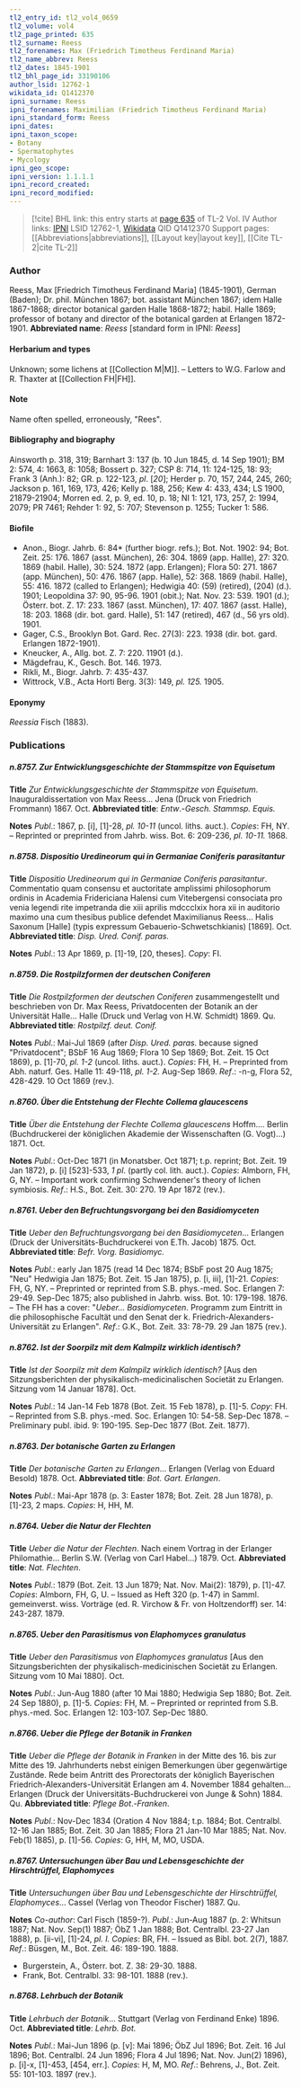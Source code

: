 ```yaml
---
tl2_entry_id: tl2_vol4_0659
tl2_volume: vol4
tl2_page_printed: 635
tl2_surname: Reess
tl2_forenames: Max (Friedrich Timotheus Ferdinand Maria)
tl2_name_abbrev: Reess
tl2_dates: 1845-1901
tl2_bhl_page_id: 33190106
author_lsid: 12762-1
wikidata_id: Q1412370
ipni_surname: Reess
ipni_forenames: Maximilian (Friedrich Timotheus Ferdinand Maria)
ipni_standard_form: Reess
ipni_dates: 
ipni_taxon_scope: 
- Botany
- Spermatophytes
- Mycology
ipni_geo_scope: 
ipni_version: 1.1.1.1
ipni_record_created: 
ipni_record_modified:
---
```


> [!cite] BHL link: this entry starts at [page 635](https://www.biodiversitylibrary.org/page/33190106) of TL-2 Vol. IV
> Author links: [IPNI](https://www.ipni.org/a/12762-1) LSID 12762-1, [Wikidata](https://www.wikidata.org/wiki/Q1412370) QID Q1412370
> Support pages: [[Abbreviations|abbreviations]], [[Layout key|layout key]], [[Cite TL-2|cite TL-2]]

### Author

Reess, Max \[Friedrich Timotheus Ferdinand Maria\] (1845-1901), German (Baden); Dr. phil. München 1867; bot. assistant München 1867; idem Halle 1867-1868; director botanical garden Halle 1868-1872; habil. Halle 1869; professor of botany and director of the botanical garden at Erlangen 1872-1901. 
**Abbreviated name**: *Reess* \[standard form in IPNI: *Reess*\]

#### Herbarium and types

Unknown; some lichens at [[Collection M|M]]. – Letters to W.G. Farlow and R. Thaxter at [[Collection FH|FH]].

#### Note

Name often spelled, erroneously, "Rees".

#### Bibliography and biography

Ainsworth p. 318, 319; Barnhart 3: 137 (b. 10 Jun 1845, d. 14 Sep 1901); BM 2: 574, 4: 1663, 8: 1058; Bossert p. 327; CSP 8: 714, 11: 124-125, 18: 93; Frank 3 (Anh.): 82; GR. p. 122-123, *pl*. \[*20*\]; Herder p. 70, 157, 244, 245, 260; Jackson p. 161, 169, 173, 426; Kelly p. 188, 256; Kew 4: 433, 434; LS 1900, 21879-21904; Morren ed. 2, p. 9, ed. 10, p. 18; NI 1: 121, 173, 257, 2: 1994, 2079; PR 7461; Rehder 1: 92, 5: 707; Stevenson p. 1255; Tucker 1: 586.

#### Biofile

- Anon., Biogr. Jahrb. 6: 84\* (further biogr. refs.); Bot. Not. 1902: 94; Bot. Zeit. 25: 176. 1867 (asst. München), 26: 304. 1869 (app. Hallle), 27: 320. 1869 (habil. Halle), 30: 524. 1872 (app. Erlangen); Flora 50: 271. 1867 (app. München), 50: 476. 1867 (app. Halle), 52: 368. 1869 (habil. Halle), 55: 416. 1872 (called to Erlangen); Hedwigia 40: (59) (retired), (204) (d.). 1901; Leopoldina 37: 90, 95-96. 1901 (obit.); Nat. Nov. 23: 539. 1901 (d.); Österr. bot. Z. 17: 233. 1867 (asst. München), 17: 407. 1867 (asst. Halle), 18: 203. 1868 (dir. bot. gard. Halle), 51: 147 (retired), 467 (d., 56 yrs old). 1901.
- Gager, C.S., Brooklyn Bot. Gard. Rec. 27(3): 223. 1938 (dir. bot. gard. Erlangen 1872-1901).
- Kneucker, A., Allg. bot. Z. 7: 220. 11901 (d.).
- Mägdefrau, K., Gesch. Bot. 146. 1973.
- Rikli, M., Biogr. Jahrb. 7: 435-437.
- Wittrock, V.B., Acta Horti Berg. 3(3): 149, *pl. 125.* 1905.

#### Eponymy

*Reessia* Fisch (1883).

### Publications

##### n.8757. Zur Entwicklungsgeschichte der Stammspitze von Equisetum

**Title**
*Zur Entwicklungsgeschichte der Stammspitze von Equisetum*. Inauguraldissertation von Max Reess... Jena (Druck von Friedrich Frommann) 1867. Oct.
**Abbreviated title**: *Entw*.-*Gesch. Stammsp. Equis.*

**Notes**
*Publ*.: 1867, p. \[i\], \[1\]-28, *pl. 10-11* (uncol. liths. auct.). *Copies*: FH, NY. – Reprinted or preprinted from Jahrb. wiss. Bot. 6: 209-236, *pl. 10-11.* 1868.

##### n.8758. Dispositio Uredineorum qui in Germaniae Coniferis parasitantur

**Title**
*Dispositio Uredineorum qui in Germaniae Coniferis parasitantur*. Commentatio quam consensu et auctoritate amplissimi philosophorum ordinis in Academia Fridericiana Halensi cum Vitebergensi consociata pro venia legendi rite impetranda die xiii aprilis mdccclxix hora xii in auditorio maximo una cum thesibus publice defendet Maximilianus Reess... Halis Saxonum \[Halle\] (typis expressum Gebauerio-Schwetschkianis) \[1869\]. Oct.
**Abbreviated title**: *Disp. Ured. Conif. paras.*

**Notes**
*Publ*.: 13 Apr 1869, p. \[1\]-19, \[20, theses\]. *Copy*: FI.

##### n.8759. Die Rostpilzformen der deutschen Coniferen

**Title**
*Die Rostpilzformen der deutschen Coniferen* zusammengestellt und beschrieben von Dr. Max Reess, Privatdocenten der Botanik an der Universität Halle... Halle (Druck und Verlag von H.W. Schmidt) 1869. Qu.
**Abbreviated title**: *Rostpilzf. deut. Conif.*

**Notes**
*Publ*.: Mai-Jul 1869 (after *Disp. Ured. paras.* because signed "Privatdocent"; BSbF 16 Aug 1869; Flora 10 Sep 1869; Bot. Zeit. 15 Oct 1869), p. \[1\]-70, *pl. 1-2* (uncol. liths. auct.). *Copies*: FH, H. – Preprinted from Abh. naturf. Ges. Halle 11: 49-118, *pl. 1-2.* Aug-Sep 1869.
*Ref*.: -n-g, Flora 52, 428-429. 10 Oct 1869 (rev.).

##### n.8760. Über die Entstehung der Flechte Collema glaucescens

**Title**
*Über die Entstehung der Flechte Collema glaucescens* Hoffm.... Berlin (Buchdruckerei der königlichen Akademie der Wissenschaften (G. Vogt)...) 1871. Oct.

**Notes**
*Publ*.: Oct-Dec 1871 (in Monatsber. Oct 1871; t.p. reprint; Bot. Zeit. 19 Jan 1872), p.
\[i\] \[523\]-533, *1 pl*. (partly col. lith. auct.). *Copies*: Almborn, FH, G, NY. – Important work confirming Schwendener's theory of lichen symbiosis.
*Ref*.: H.S., Bot. Zeit. 30: 270. 19 Apr 1872 (rev.).

##### n.8761. Ueber den Befruchtungsvorgang bei den Basidiomyceten

**Title**
*Ueber den Befruchtungsvorgang bei den Basidiomyceten*... Erlangen (Druck der Universitäts-Buchdruckerei von E.Th. Jacob) 1875. Oct.
**Abbreviated title**: *Befr. Vorg. Basidiomyc.*

**Notes**
*Publ*.: early Jan 1875 (read 14 Dec 1874; BSbF post 20 Aug 1875; "Neu" Hedwigia Jan 1875; Bot. Zeit. 15 Jan 1875), p. \[i, iii\], \[1\]-21. *Copies*: FH, G, NY. – Preprinted or reprinted from S.B. phys.-med. Soc. Erlangen 7: 29-49. Sep-Dec 1875; also published in Jahrb. wiss. Bot. 10: 179-198. 1876. – The FH has a cover: "*Ueber... Basidiomyceten*. Programm zum Eintritt in die philosophische Facultät und den Senat der k. Friedrich-Alexanders-Universität zu Erlangen".
*Ref*.: G.K., Bot. Zeit. 33: 78-79. 29 Jan 1875 (rev.).

##### n.8762. Ist der Soorpilz mit dem Kalmpilz wirklich identisch?

**Title**
*Ist der Soorpilz mit dem Kalmpilz wirklich identisch?* \[Aus den Sitzungsberichten der physikalisch-medicinalischen Societät zu Erlangen. Sitzung vom 14 Januar 1878\]. Oct.

**Notes**
*Publ*.: 14 Jan-14 Feb 1878 (Bot. Zeit. 15 Feb 1878), p. \[1\]-5. *Copy*: FH. – Reprinted from S.B. phys.-med. Soc. Erlangen 10: 54-58. Sep-Dec 1878. – Preliminary publ. ibid. 9: 190-195. Sep-Dec 1877 (Bot. Zeit. 1877).

##### n.8763. Der botanische Garten zu Erlangen

**Title**
*Der botanische Garten zu Erlangen*... Erlangen (Verlag von Eduard Besold) 1878. Oct.
**Abbreviated title**: *Bot. Gart. Erlangen*.

**Notes**
*Publ*.: Mai-Apr 1878 (p. 3: Easter 1878; Bot. Zeit. 28 Jun 1878), p. \[1\]-23, 2 maps.
*Copies*: H, HH, M.

##### n.8764. Ueber die Natur der Flechten

**Title**
*Ueber die Natur der Flechten*. Nach einem Vortrag in der Erlanger Philomathie... Berlin S.W. (Verlag von Carl Habel...) 1879. Oct.
**Abbreviated title**: *Nat. Flechten*.

**Notes**
*Publ*.: 1879 (Bot. Zeit. 13 Jun 1879; Nat. Nov. Mai(2): 1879), p. \[1\]-47. *Copies*: Almborn, FH, G, U. – Issued as Heft 320 (p. 1-47) in Samml. gemeinverst. wiss. Vorträge (ed. R. Virchow & Fr. von Holtzendorff) ser. 14: 243-287. 1879.

##### n.8765. Ueber den Parasitismus von Elaphomyces granulatus

**Title**
*Ueber den Parasitismus von Elaphomyces granulatus* \[Aus den Sitzungsberichten der physikalisch-medicinischen Societät zu Erlangen. Sitzung vom 10 Mai 1880\]. Oct.

**Notes**
*Publ*.: Jun-Aug 1880 (after 10 Mai 1880; Hedwigia Sep 1880; Bot. Zeit. 24 Sep 1880), p. \[1\]-5. *Copies*: FH, M. – Preprinted or reprinted from S.B. phys.-med. Soc. Erlangen 12: 103-107. Sep-Dec 1880.

##### n.8766. Ueber die Pflege der Botanik in Franken

**Title**
*Ueber die Pflege der Botanik in Franken* in der Mitte des 16. bis zur Mitte des 19. Jahrhunderts nebst einigen Bemerkungen über gegenwärtige Zustände. Rede beim Antritt des Prorectorats der königlich Bayerischen Friedrich-Alexanders-Universität Erlangen am 4. November 1884 gehalten... Erlangen (Druck der Universitäts-Buchdruckerei von Junge & Sohn) 1884. Qu.
**Abbreviated title**: *Pflege Bot*.-*Franken*.

**Notes**
*Publ*.: Nov-Dec 1834 (Oration 4 Nov 1884; t.p. 1884; Bot. Centralbl. 12-16 Jan 1885; Bot. Zeit. 30 Jan 1885; Flora 21 Jan-10 Mar 1885; Nat. Nov. Feb(1) 1885), p. \[1\]-56.
*Copies*: G, HH, M, MO, USDA.

##### n.8767. Untersuchungen über Bau und Lebensgeschichte der Hirschtrüffel, Elaphomyces

**Title**
*Untersuchungen über Bau und Lebensgeschichte der Hirschtrüffel, Elaphomyces*... Cassel (Verlag von Theodor Fischer) 1887. Qu.

**Notes**
*Co-author*: Carl Fisch (1859-?).
*Publ*.: Jun-Aug 1887 (p. 2: Whitsun 1887; Nat. Nov. Sep(1) 1887; ÖbZ 1 Jan 1888; Bot.
Centralbl. 23-27 Jan 1888), p. \[ii-vi\], \[1\]-24, *pl. I. Copies*: BR, FH. – Issued as Bibl.
bot. 2(7), 1887.
*Ref*.: Büsgen, M., Bot. Zeit. 46: 189-190. 1888.
- Burgerstein, A., Österr. bot. Z. 38: 29-30. 1888.
- Frank, Bot. Centralbl. 33: 98-101. 1888 (rev.).

##### n.8768. Lehrbuch der Botanik

**Title**
*Lehrbuch der Botanik*... Stuttgart (Verlag von Ferdinand Enke) 1896. Oct.
**Abbreviated title**: *Lehrb. Bot.*

**Notes**
*Publ*.: Mai-Jun 1896 (p. \[v\]: Mai 1896; ÖbZ Jul 1896; Bot. Zeit. 16 Jul 1896; Bot. Centralbl. 24 Jun 1896; Flora 4 Jul 1896; Nat. Nov. Jun(2) 1896), p. \[i\]-x, \[1\]-453, \[454, err.\]. *Copies*: H, M, MO.
*Ref*.: Behrens, J., Bot. Zeit. 55: 101-103. 1897 (rev.).

